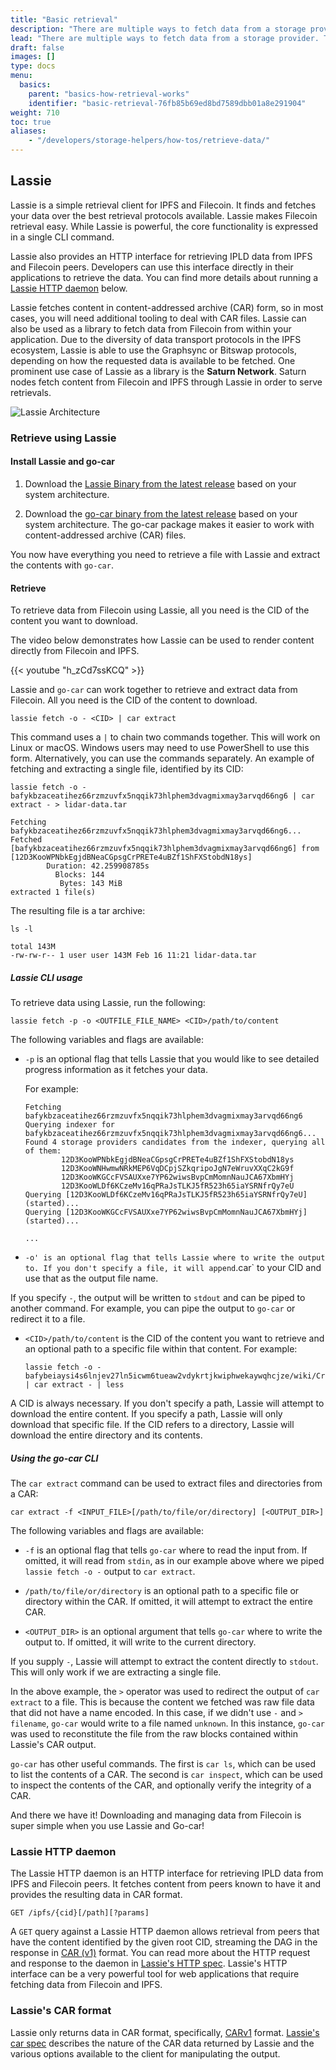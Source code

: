 ```yaml
---
title: "Basic retrieval"
description: "There are multiple ways to fetch data from a storage provider. This pages covers some of the most popular methods."
lead: "There are multiple ways to fetch data from a storage provider. This pages covers some of the most popular methods."
draft: false
images: []
type: docs
menu:
  basics:
    parent: "basics-how-retrieval-works"
    identifier: "basic-retrieval-76fb85b69ed8bd7589dbb01a8e291904"
weight: 710
toc: true
aliases:
    - "/developers/storage-helpers/how-tos/retrieve-data/"
---
```


## Lassie

Lassie is a simple retrieval client for IPFS and Filecoin. It finds and fetches your data over the best retrieval protocols available. Lassie makes Filecoin retrieval easy. While Lassie is powerful, the core functionality is expressed in a single CLI command.

Lassie also provides an HTTP interface for retrieving IPLD data from IPFS and Filecoin peers. Developers can use this interface directly in their applications to retrieve the data. You can find more details about running a [Lassie HTTP daemon](#lassie-http-daemon) below.

Lassie fetches content in content-addressed archive (CAR) form, so in most cases, you will need additional tooling to deal with CAR files.
Lassie can also be used as a library to fetch data from Filecoin from within your application. Due to the diversity of data transport protocols in the IPFS ecosystem, Lassie is able to use the Graphsync or Bitswap protocols, depending on how the requested data is available to be fetched. One prominent use case of Lassie as a library is the **Saturn Network**. Saturn nodes fetch content from Filecoin and IPFS through Lassie in order to serve retrievals.

![Lassie Architecture](Lassie_architecture.jpg "Lassie Architecture")

### Retrieve using Lassie

#### Install Lassie and go-car

1. Download the [Lassie Binary from the latest release](https://github.com/filecoin-project/lassie/releases/latest) based on your system architecture.

2. Download the [go-car binary from the latest release](https://github.com/ipld/go-car/releases/latest) based on your system architecture. The go-car package makes it easier to work with content-addressed archive (CAR) files.

You now have everything you need to retrieve a file with Lassie and extract the contents with `go-car`.

#### Retrieve

To retrieve data from Filecoin using Lassie, all you need is the CID of the content you want to download.

The video below demonstrates how Lassie can be used to render content directly from Filecoin and IPFS.

{{< youtube "h_zCd7ssKCQ" >}}

Lassie and `go-car` can work together to retrieve and extract data from Filecoin. All you need is the CID of the content to download.

```shell
lassie fetch -o - <CID> | car extract
```

This command uses a `|` to chain two commands together. This will work on Linux or macOS. Windows users may need to use PowerShell to use this form. Alternatively, you can use the commands separately. An example of fetching and extracting a single file, identified by its CID:

```shell
lassie fetch -o - bafykbzaceatihez66rzmzuvfx5nqqik73hlphem3dvagmixmay3arvqd66ng6 | car extract - > lidar-data.tar
```

```plaintext
Fetching bafykbzaceatihez66rzmzuvfx5nqqik73hlphem3dvagmixmay3arvqd66ng6...
Fetched [bafykbzaceatihez66rzmzuvfx5nqqik73hlphem3dvagmixmay3arvqd66ng6] from [12D3KooWPNbkEgjdBNeaCGpsgCrPRETe4uBZf1ShFXStobdN18ys]
        Duration: 42.259908785s
          Blocks: 144
           Bytes: 143 MiB
extracted 1 file(s)
```

The resulting file is a tar archive:

```shell
ls -l
```

```plaintext
total 143M
-rw-rw-r-- 1 user user 143M Feb 16 11:21 lidar-data.tar
```

##### Lassie CLI usage

To retrieve data using Lassie, run the following:

```shell
lassie fetch -p -o <OUTFILE_FILE_NAME> <CID>/path/to/content
```

The following variables and flags are available:

- `-p` is an optional flag that tells Lassie that you would like to see detailed progress information as it fetches your data.

  For example:

    ```plaintext
    Fetching bafykbzaceatihez66rzmzuvfx5nqqik73hlphem3dvagmixmay3arvqd66ng6
    Querying indexer for bafykbzaceatihez66rzmzuvfx5nqqik73hlphem3dvagmixmay3arvqd66ng6...
    Found 4 storage providers candidates from the indexer, querying all of them:
            12D3KooWPNbkEgjdBNeaCGpsgCrPRETe4uBZf1ShFXStobdN18ys
            12D3KooWNHwmwNRkMEP6VqDCpjSZkqripoJgN7eWruvXXqC2kG9f
            12D3KooWKGCcFVSAUXxe7YP62wiwsBvpCmMomnNauJCA67XbmHYj
            12D3KooWLDf6KCzeMv16qPRaJsTLKJ5fR523h65iaYSRNfrQy7eU
    Querying [12D3KooWLDf6KCzeMv16qPRaJsTLKJ5fR523h65iaYSRNfrQy7eU] (started)...
    Querying [12D3KooWKGCcFVSAUXxe7YP62wiwsBvpCmMomnNauJCA67XbmHYj] (started)...

    ...
    ```

- `-o' is an optional flag that tells Lassie where to write the output to. If you don't specify a file, it will append`.car` to your CID and use that as the output file name.

If you specify `-`, the output will be written to `stdout` and can be piped to another command. For example, you can pipe the output to `go-car` or redirect it to a file.

- `<CID>/path/to/content` is the CID of the content you want to retrieve and an optional path to a specific file within that content. For example:

    ```shell
    lassie fetch -o - bafybeiaysi4s6lnjev27ln5icwm6tueaw2vdykrtjkwiphwekaywqhcjze/wiki/Cryptographic_hash_function | car extract - | less
    ```

A CID is always necessary. If you don't specify a path, Lassie will attempt to download the entire content. If you specify a path, Lassie will only download that specific file. If the CID refers to a directory, Lassie will download the entire directory and its contents.

##### Using the go-car CLI

The `car extract` command can be used to extract files and directories from a CAR:

```shell
car extract -f <INPUT_FILE>[/path/to/file/or/directory] [<OUTPUT_DIR>]
```

The following variables and flags are available:

- `-f` is an optional flag that tells `go-car` where to read the input from. If omitted, it will read from `stdin`, as in our example above where we piped `lassie fetch -o -` output to `car extract`.

- `/path/to/file/or/directory` is an optional path to a specific file or directory within the CAR. If omitted, it will attempt to extract the entire CAR.

- `<OUTPUT_DIR>` is an optional argument that tells `go-car` where to write the output to. If omitted, it will write to the current directory.

If you supply `-`, Lassie will attempt to extract the content directly to `stdout`. This will only work if we are extracting a single file.

In the above example, the `>` operator was used to redirect the output of `car extract` to a file. This is because the content we fetched was raw file data that did not have a name encoded. In this case, if we didn't use `-` and `> filename`, `go-car` would write to a file named `unknown`. In this instance, `go-car` was used to reconstitute the file from the raw blocks contained within Lassie's CAR output.

`go-car` has other useful commands. The first is `car ls`, which can be used to list the contents of a CAR. The second is `car inspect`, which can be used to inspect the contents of the CAR, and optionally verify the integrity of a CAR.

And there we have it! Downloading and managing data from Filecoin is super simple when you use Lassie and Go-car!

### Lassie HTTP daemon

The Lassie HTTP daemon is an HTTP interface for retrieving IPLD data from IPFS and Filecoin peers. It fetches content from peers known to have it and provides the resulting data in CAR format.

```shell
GET /ipfs/{cid}[/path][?params]
```

A `GET` query against a Lassie HTTP daemon allows retrieval from peers that have the content identified by the given root CID, streaming the DAG in the response in [CAR (v1)](https://ipld.io/specs/transport/car/carv1/) format.
You can read more about the HTTP request and response to the daemon in [Lassie's HTTP spec](https://github.com/filecoin-project/lassie/blob/main/docs/HTTP_SPEC.md).
Lassie's HTTP interface can be a very powerful tool for web applications that require fetching data from Filecoin and IPFS.

### Lassie's CAR format

Lassie only returns data in CAR format, specifically, [CARv1](https://ipld.io/specs/transport/car/carv1/) format. [Lassie's car spec](https://github.com/filecoin-project/lassie/blob/main/docs/CAR.md) describes the nature of the CAR data returned by Lassie and the various options available to the client for manipulating the output.
